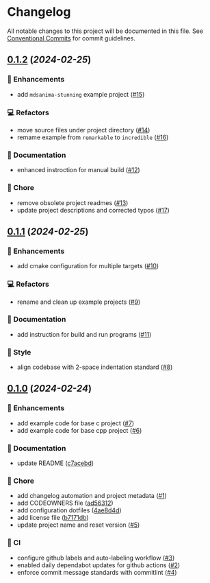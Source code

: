 # Changelog

All notable changes to this project will be documented in this file. See [Conventional Commits](https://conventionalcommits.org/) for commit guidelines.

<!-- markdownlint-disable -->

## [0.1.2](https://github.com/mdsanima-lab/cmake-demo/compare/v0.1.1...v0.1.2) (_2024-02-25_)

### 🤿 Enhancements

- add `mdsanima-stunning` example project ([#15](https://github.com/mdsanima-lab/cmake-demo/issues/15))

### 💻 Refactors

- move source files under project directory ([#14](https://github.com/mdsanima-lab/cmake-demo/issues/14))
- remame example from `remarkable` to `incredible` ([#16](https://github.com/mdsanima-lab/cmake-demo/issues/16))

### 📝 Documentation

- enhanced instroction for manual build ([#12](https://github.com/mdsanima-lab/cmake-demo/issues/12))

### 🎪 Chore

- remove obsolete project readmes ([#13](https://github.com/mdsanima-lab/cmake-demo/issues/13))
- update project descriptions and corrected typos ([#17](https://github.com/mdsanima-lab/cmake-demo/issues/17))

## [0.1.1](https://github.com/mdsanima-lab/cmake-demo/compare/v0.1.0...v0.1.1) (_2024-02-25_)

### 🤿 Enhancements

- add cmake configuration for multiple targets ([#10](https://github.com/mdsanima-lab/cmake-demo/issues/10))

### 💻 Refactors

- rename and clean up example projects ([#9](https://github.com/mdsanima-lab/cmake-demo/issues/9))

### 📝 Documentation

- add instruction for build and run programs ([#11](https://github.com/mdsanima-lab/cmake-demo/issues/11))

### 🧢 Style

- align codebase with 2-space indentation standard ([#8](https://github.com/mdsanima-lab/cmake-demo/issues/8))

## [0.1.0](https://github.com/mdsanima-lab/cmake-demo/releases/v0.1.0) (_2024-02-24_)

### 🤿 Enhancements

- add example code for base c project ([#7](https://github.com/mdsanima-lab/cmake-demo/issues/7))
- add example code for base cpp project ([#6](https://github.com/mdsanima-lab/cmake-demo/issues/6))

### 📝 Documentation

- update README ([c7acebd](https://github.com/mdsanima-lab/cmake-demo/commit/c7acebd42317d0a9613964bfc272c390d6d362a2))

### 🎪 Chore

- add changelog automation and project metadata ([#1](https://github.com/mdsanima-lab/cmake-demo/issues/1))
- add CODEOWNERS file ([ad56312](https://github.com/mdsanima-lab/cmake-demo/commit/ad56312fd5d096608eb834ef045450bf38aa47a2))
- add configuration dotfiles ([4ae8d4d](https://github.com/mdsanima-lab/cmake-demo/commit/4ae8d4d6e60657bc68ad50e52974fc8f0bc12a7b))
- add license file ([b7171db](https://github.com/mdsanima-lab/cmake-demo/commit/b7171db0dfe048d4da7d7ee091925f7b4a86680c))
- update project name and reset version ([#5](https://github.com/mdsanima-lab/cmake-demo/issues/5))

### 🤖 CI

- configure github labels and auto-labeling workflow ([#3](https://github.com/mdsanima-lab/cmake-demo/issues/3))
- enabled daily dependabot updates for github actions ([#2](https://github.com/mdsanima-lab/cmake-demo/issues/2))
- enforce commit message standards with commitlint ([#4](https://github.com/mdsanima-lab/cmake-demo/issues/4))

